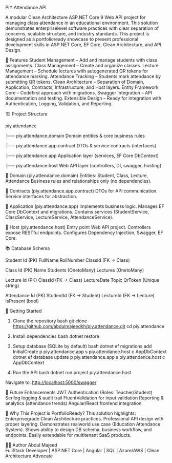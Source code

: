  PIY Attendance API

A modular Clean Architecture ASP.NET Core 9 Web API project for managing class attendance in an educational environment. This solution demonstrates enterpriselevel software practices with clear separation of concerns, scalable structure, and industry standards. 
This project is designed as a portfolioready showcase to present professional development skills in ASP.NET Core, EF Core, Clean Architecture, and API Design.

 📌 Features
 Student Management – Add and manage students with class assignments.
 Class Management – Create and organize classes.
 Lecture Management – Schedule lectures with autogenerated QR tokens for attendance marking.
 Attendance Tracking – Students mark attendance by submitting QR tokens.
 Clean Architecture – Separation of Domain, Application, Contracts, Infrastructure, and Host layers.
 Entity Framework Core – Codefirst approach with migrations.
 Swagger Integration – API documentation and testing.
 Extensible Design – Ready for integration with Authentication, Logging, Validation, and Reporting.
 
 
 🏗️ Project Structure
 
piy.attendance

├── piy.attendance.domain         Domain entities & core business rules

├── piy.attendance.app.contract   DTOs & service contracts (interfaces)

├── piy.attendance.app            Application layer (services, EF Core DbContext)

├── piy.attendance.host           Web API layer (controllers, DI, swagger, hosting)



 🔹 Domain (piy.attendance.domain)
 Entities: Student, Class, Lecture, Attendance
 Business rules and relationships only (no dependencies).
 

 🔹 Contracts (piy.attendance.app.contract)
 DTOs for API communication.
 Service interfaces for abstraction.
 

 🔹 Application (piy.attendance.app)
 Implements business logic.
 Manages EF Core DbContext and migrations.
 Contains services (StudentService, ClassService, LectureService, AttendanceService).
 

 🔹 Host (piy.attendance.host)
 Entry point Web API project.
 Controllers expose RESTful endpoints.
 Configures Dependency Injection, Swagger, EF Core.
 

 📚 Database Schema
 

 Student
 Id (PK)
 FullName
 RollNumber
 ClassId (FK → Class)

 Class
 Id (PK)
 Name
 Students (OnetoMany)
 Lectures (OnetoMany)

 Lecture
 Id (PK)
 ClassId (FK → Class)
 LectureDate
 Topic
 QrToken (Unique string)

 Attendance
 Id (PK)
 StudentId (FK → Student)
 LectureId (FK → Lecture)
 IsPresent (bool)

 🚀 Getting Started
 1. Clone the repository
bash
git clone https://github.com/abdulmajeedkh/piy.attendance.git
cd piy.attendance

 2. Install dependencies
bash
dotnet restore

 3. Setup database (SQLite by default)
bash
dotnet ef migrations add InitialCreate p piy.attendance.app s piy.attendance.host c AppDbContext
dotnet ef database update p piy.attendance.app s piy.attendance.host c AppDbContext

 4. Run the API
bash
dotnet run project piy.attendance.host


Navigate to: [http://localhost:5000/swagger](http://localhost:5000/swagger)

 🔮 Future Enhancements
JWT Authentication (Roles: Teacher/Student)
Serilog logging & audit trail
FluentValidation for input validation
Reporting & analytics (attendance trends)
Angular/React frontend integration


 🎯 Why This Project is PortfolioReady?
This solution highlights:
 Enterprisegrade Clean Architecture practices.
 Professional API design with proper layering.
 Demonstrates realworld use case (Education Attendance System).
 Shows ability to design DB schema, business workflow, and endpoints.
 Easily extendable for multitenant SaaS products.


 👨‍💻 Author
Abdul Majeed  
FullStack Developer | ASP.NET Core | Angular | SQL | Azure/AWS | Clean Architecture Advocate
